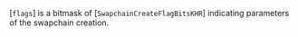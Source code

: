 [`flags`] is a bitmask of [`SwapchainCreateFlagBitsKHR`]
indicating parameters of the swapchain creation.